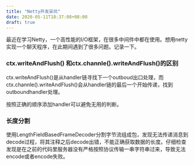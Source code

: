 ```yaml
---
title: "Netty开发采坑"
date: 2020-05-11T18:37:08+08:00
draft: true
---
```


最近在学习Netty，一个高性能的I/O框架，在很多中间件中都在使用。想用netty实现一个聊天程序，在此期间遇到了很多问题。记录一下。

### ctx.writeAndFlush() 和ctx.channle().writeAndFlush()的区别

ctx.writeAndFlush()是从handler链寻找下一个outboud出口处理，而ctx.channle().writeAndFlush()会从handler链的最后一个开始传递，找到outboundhandler处理。

按照正确的顺序添加handler可以避免无用的判断。

### 长度分割

使用LengthFieldBasedFrameDecoder分割字节流组成包，发现无法传递消息到decode过程，将其注释之后decode出错，不能正确获取数据的长度。仔细检查发现是在之前的代码里服务器没有严格按照协议传输一串字符串过来，导致无法encode或者encode失败。



